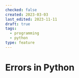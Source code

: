 ```yaml
---
checked: false
created: 2023-03-03
last_edited: 2023-11-11
draft: true
tags:
  - programming
  - python
type: feature
---
```

# Errors in Python

